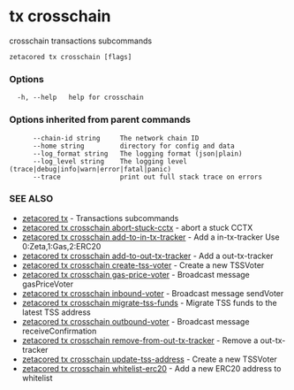 # tx crosschain

crosschain transactions subcommands

```
zetacored tx crosschain [flags]
```

### Options

```
  -h, --help   help for crosschain
```

### Options inherited from parent commands

```
      --chain-id string     The network chain ID
      --home string         directory for config and data 
      --log_format string   The logging format (json|plain) 
      --log_level string    The logging level (trace|debug|info|warn|error|fatal|panic) 
      --trace               print out full stack trace on errors
```

### SEE ALSO

* [zetacored tx](zetacored_tx.md)	 - Transactions subcommands
* [zetacored tx crosschain abort-stuck-cctx](zetacored_tx_crosschain_abort-stuck-cctx.md)	 - abort a stuck CCTX
* [zetacored tx crosschain add-to-in-tx-tracker](zetacored_tx_crosschain_add-to-in-tx-tracker.md)	 - Add a in-tx-tracker 
				Use 0:Zeta,1:Gas,2:ERC20
* [zetacored tx crosschain add-to-out-tx-tracker](zetacored_tx_crosschain_add-to-out-tx-tracker.md)	 - Add a out-tx-tracker
* [zetacored tx crosschain create-tss-voter](zetacored_tx_crosschain_create-tss-voter.md)	 - Create a new TSSVoter
* [zetacored tx crosschain gas-price-voter](zetacored_tx_crosschain_gas-price-voter.md)	 - Broadcast message gasPriceVoter
* [zetacored tx crosschain inbound-voter](zetacored_tx_crosschain_inbound-voter.md)	 - Broadcast message sendVoter
* [zetacored tx crosschain migrate-tss-funds](zetacored_tx_crosschain_migrate-tss-funds.md)	 - Migrate TSS funds to the latest TSS address
* [zetacored tx crosschain outbound-voter](zetacored_tx_crosschain_outbound-voter.md)	 - Broadcast message receiveConfirmation
* [zetacored tx crosschain remove-from-out-tx-tracker](zetacored_tx_crosschain_remove-from-out-tx-tracker.md)	 - Remove a out-tx-tracker
* [zetacored tx crosschain update-tss-address](zetacored_tx_crosschain_update-tss-address.md)	 - Create a new TSSVoter
* [zetacored tx crosschain whitelist-erc20](zetacored_tx_crosschain-whitelist-erc20.md) - Add a new ERC20 address to whitelist
